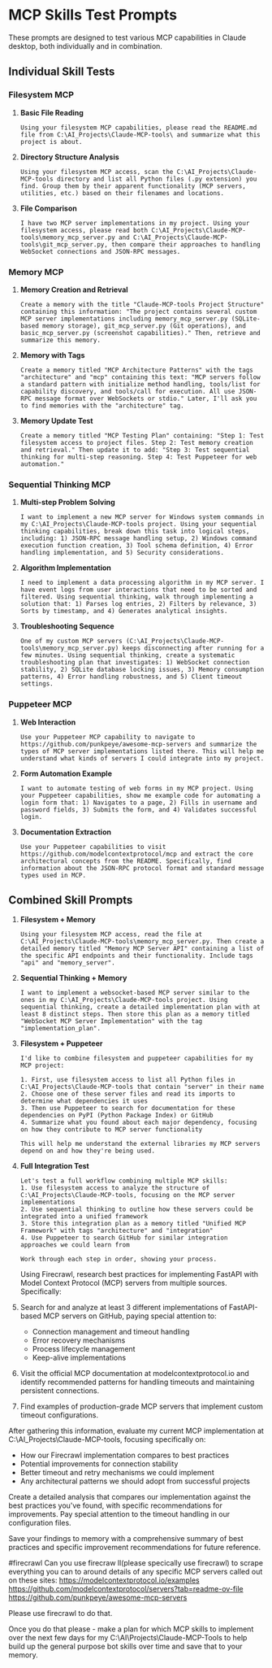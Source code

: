 # MCP Skills Test Prompts

These prompts are designed to test various MCP capabilities in Claude desktop, both individually and in combination.

## Individual Skill Tests

### Filesystem MCP

1. **Basic File Reading**
   ```
   Using your filesystem MCP capabilities, please read the README.md file from C:\AI_Projects\Claude-MCP-tools\ and summarize what this project is about.
   ```

2. **Directory Structure Analysis**
   ```
   Using your filesystem MCP access, scan the C:\AI_Projects\Claude-MCP-tools directory and list all Python files (.py extension) you find. Group them by their apparent functionality (MCP servers, utilities, etc.) based on their filenames and locations.
   ```

3. **File Comparison**
   ```
   I have two MCP server implementations in my project. Using your filesystem access, please read both C:\AI_Projects\Claude-MCP-tools\memory_mcp_server.py and C:\AI_Projects\Claude-MCP-tools\git_mcp_server.py, then compare their approaches to handling WebSocket connections and JSON-RPC messages.
   ```

### Memory MCP

1. **Memory Creation and Retrieval**
   ```
   Create a memory with the title "Claude-MCP-tools Project Structure" containing this information: "The project contains several custom MCP server implementations including memory_mcp_server.py (SQLite-based memory storage), git_mcp_server.py (Git operations), and basic_mcp_server.py (screenshot capabilities)." Then, retrieve and summarize this memory.
   ```

2. **Memory with Tags**
   ```
   Create a memory titled "MCP Architecture Patterns" with the tags "architecture" and "mcp" containing this text: "MCP servers follow a standard pattern with initialize method handling, tools/list for capability discovery, and tools/call for execution. All use JSON-RPC message format over WebSockets or stdio." Later, I'll ask you to find memories with the "architecture" tag.
   ```

3. **Memory Update Test**
   ```
   Create a memory titled "MCP Testing Plan" containing: "Step 1: Test filesystem access to project files. Step 2: Test memory creation and retrieval." Then update it to add: "Step 3: Test sequential thinking for multi-step reasoning. Step 4: Test Puppeteer for web automation."
   ```

### Sequential Thinking MCP

1. **Multi-step Problem Solving**
   ```
   I want to implement a new MCP server for Windows system commands in my C:\AI_Projects\Claude-MCP-tools project. Using your sequential thinking capabilities, break down this task into logical steps, including: 1) JSON-RPC message handling setup, 2) Windows command execution function creation, 3) Tool schema definition, 4) Error handling implementation, and 5) Security considerations.
   ```

2. **Algorithm Implementation**
   ```
   I need to implement a data processing algorithm in my MCP server. I have event logs from user interactions that need to be sorted and filtered. Using sequential thinking, walk through implementing a solution that: 1) Parses log entries, 2) Filters by relevance, 3) Sorts by timestamp, and 4) Generates analytical insights.
   ```

3. **Troubleshooting Sequence**
   ```
   One of my custom MCP servers (C:\AI_Projects\Claude-MCP-tools\memory_mcp_server.py) keeps disconnecting after running for a few minutes. Using sequential thinking, create a systematic troubleshooting plan that investigates: 1) WebSocket connection stability, 2) SQLite database locking issues, 3) Memory consumption patterns, 4) Error handling robustness, and 5) Client timeout settings.
   ```

### Puppeteer MCP

1. **Web Interaction**
   ```
   Use your Puppeteer MCP capability to navigate to https://github.com/punkpeye/awesome-mcp-servers and summarize the types of MCP server implementations listed there. This will help me understand what kinds of servers I could integrate into my project.
   ```

2. **Form Automation Example**
   ```
   I want to automate testing of web forms in my MCP project. Using your Puppeteer capabilities, show me example code for automating a login form that: 1) Navigates to a page, 2) Fills in username and password fields, 3) Submits the form, and 4) Validates successful login.
   ```

3. **Documentation Extraction**
   ```
   Use your Puppeteer capabilities to visit https://github.com/modelcontextprotocol/mcp and extract the core architectural concepts from the README. Specifically, find information about the JSON-RPC protocol format and standard message types used in MCP.
   ```

## Combined Skill Prompts

1. **Filesystem + Memory**
   ```
   Using your filesystem MCP access, read the file at C:\AI_Projects\Claude-MCP-tools\memory_mcp_server.py. Then create a detailed memory titled "Memory MCP Server API" containing a list of the specific API endpoints and their functionality. Include tags "api" and "memory_server".
   ```

2. **Sequential Thinking + Memory**
   ```
   I want to implement a websocket-based MCP server similar to the ones in my C:\AI_Projects\Claude-MCP-tools project. Using sequential thinking, create a detailed implementation plan with at least 8 distinct steps. Then store this plan as a memory titled "WebSocket MCP Server Implementation" with the tag "implementation_plan".
   ```

3. **Filesystem + Puppeteer**
   ```
   I'd like to combine filesystem and puppeteer capabilities for my MCP project:

   1. First, use filesystem access to list all Python files in C:\AI_Projects\Claude-MCP-tools that contain "server" in their name
   2. Choose one of these server files and read its imports to determine what dependencies it uses
   3. Then use Puppeteer to search for documentation for these dependencies on PyPI (Python Package Index) or GitHub
   4. Summarize what you found about each major dependency, focusing on how they contribute to MCP server functionality

   This will help me understand the external libraries my MCP servers depend on and how they're being used.
   ```

4. **Full Integration Test**
   ```
   Let's test a full workflow combining multiple MCP skills:
   1. Use filesystem access to analyze the structure of C:\AI_Projects\Claude-MCP-tools, focusing on the MCP server implementations
   2. Use sequential thinking to outline how these servers could be integrated into a unified framework
   3. Store this integration plan as a memory titled "Unified MCP Framework" with tags "architecture" and "integration"
   4. Use Puppeteer to search GitHub for similar integration approaches we could learn from

   Work through each step in order, showing your process.
   ```

   Using Firecrawl, research best practices for implementing FastAPI with Model Context Protocol (MCP) servers from multiple sources. Specifically:

1. Search for and analyze at least 3 different implementations of FastAPI-based MCP servers on GitHub, paying special attention to:
   - Connection management and timeout handling
   - Error recovery mechanisms
   - Process lifecycle management
   - Keep-alive implementations

2. Visit the official MCP documentation at modelcontextprotocol.io and identify recommended patterns for handling timeouts and maintaining persistent connections.

3. Find examples of production-grade MCP servers that implement custom timeout configurations.

After gathering this information, evaluate my current MCP implementation at C:\AI_Projects\Claude-MCP-tools, focusing specifically on:
- How our Firecrawl implementation compares to best practices
- Potential improvements for connection stability
- Better timeout and retry mechanisms we could implement
- Any architectural patterns we should adopt from successful projects

Create a detailed analysis that compares our implementation against the best practices you've found, with specific recommendations for improvements. Pay special attention to the timeout handling in our configuration files.

Save your findings to memory with a comprehensive summary of best practices and specific improvement recommendations for future reference.

#firecrawl
Can you use firecraw ll(please specically use firecrawl) to scrape everything you can to around details of any specific MCP servers called out on these sites:
https://modelcontextprotocol.io/examples
https://github.com/modelcontextprotocol/servers?tab=readme-ov-file
https://github.com/punkpeye/awesome-mcp-servers

Please use firecrawl to do that.

Once you do that please - make a plan for which MCP skills to implement over the next few days  for my C:\\AI\Projects\\Claude-MCP-Tools to help build up the general purpose bot skills over time and save that to your memory.
